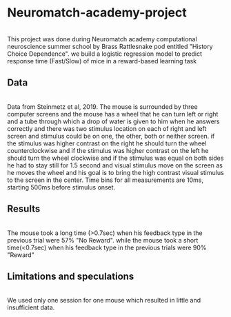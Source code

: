 # Neuromatch-academy-project
<br/> This project was done during Neuromatch academy computational neuroscience summer school by Brass Rattlesnake pod entitled "History Choice Dependence". 
we build a logistic regression model to predict response time (Fast/Slow) of mice in a reward-based learning task
## Data
<br/> Data from Steinmetz et al, 2019. The mouse is surrounded by three computer screens and the mouse has a wheel that he can turn left or right and a tube through which a drop of water is given to him when he answers correctly and there was two stimulus location on each of right and left screen and stimulus could be on one, the other, both or neither screen. 
if the stimulus was higher contrast on the right he should turn the wheel counterclockwise and if the stimulus was higher contrast on the left 
he should turn the wheel clockwise and if the stimulus was equal on both sides he had to stay still for 1.5 second and visual 
stimulus move on the screen as he moves the wheel and his goal is to bring the high contrast visual stimulus to the screen in the center. 
Time bins for all measurements are 10ms, starting 500ms before stimulus onset.
## Results
<br/> The mouse took a long time (>0.7sec) when his feedback type in the previous trial were 57% "No Reward". while the mouse took a short time(<0.7sec) when his feedback 
type in the previous trials were 90% "Reward"
## Limitations and speculations
<br/> We used only one session for one mouse which resulted in little and insufficient data.
